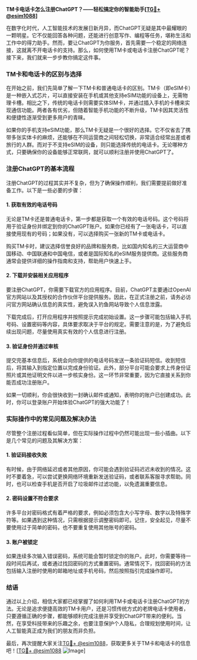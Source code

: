 **TM卡电话卡怎么注册ChatGPT？——轻松搞定你的智能助手[[TG💪+ @esim1088](https://t.me/s/esim1088)]**

在数字化时代，人工智能技术的发展日新月异，而ChatGPT无疑是其中最耀眼的一颗明星。它不仅能回答各种问题，还能进行创意写作、编程等任务，堪称生活和工作中的得力助手。然而，要让ChatGPT为你服务，首先需要一个稳定的网络连接，这就离不开电话卡的支持。那么，如何使用TM卡或电话卡注册ChatGPT呢？接下来，我们就来一步步教你搞定这件事。

### TM卡和电话卡的区别与选择

在开始之前，我们先简单了解一下TM卡和普通电话卡的区别。TM卡（即eSIM卡）是一种嵌入式芯片，可以直接安装在手机或其他支持eSIM功能的设备上，无需物理卡槽。相比之下，传统的电话卡则需要实体SIM卡，并通过插入手机的卡槽来实现通信功能。两者各有优劣，但随着智能手机功能的不断升级，TM卡因其灵活性和便捷性逐渐受到更多用户的青睐。

如果你的手机支持eSIM功能，那么TM卡无疑是一个很好的选择。它不仅省去了携带多张实体卡的麻烦，还能够在不同运营商之间轻松切换，非常适合经常出差或者旅行的人群。而对于不支持eSIM的设备，则只能选择传统的电话卡。无论哪种方式，只要确保你的设备能够正常联网，就可以顺利注册并使用ChatGPT了。

### 注册ChatGPT的基本流程

注册ChatGPT的过程其实并不复杂，但为了确保操作顺利，我们需要提前做好准备工作。以下是一些必要的步骤：

#### 1. 获取有效的电话号码

无论是TM卡还是普通电话卡，第一步都是获取一个有效的电话号码。这个号码将用于验证身份并绑定到你的ChatGPT账户。如果你已经有了一张电话卡，可以直接使用现有的号码；如果没有，可以选择购买一张新的TM卡或电话卡。

购买TM卡时，建议选择信誉良好的品牌和服务商，比如国内知名的三大运营商中国移动、中国联通和中国电信，或者是国际知名的eSIM服务提供商。这些服务商通常会提供详细的操作指南和支持，帮助用户快速上手。

#### 2. 下载并安装相关应用程序

要注册ChatGPT，你需要下载官方的应用程序。目前，ChatGPT主要通过OpenAI官方网站以及其授权的合作伙伴平台提供服务。因此，在正式注册之前，请务必访问官方网站确认信息的真实性，避免误入钓鱼网站导致个人信息泄露。

下载完成后，打开应用程序并按照提示完成初始设置。这一步骤可能包括输入手机号码、设置密码等内容，具体要求取决于平台的规定。需要注意的是，为了避免后续出现问题，尽量使用真实有效的个人信息进行注册。

#### 3. 验证身份并通过审核

提交完基本信息后，系统会向你提供的电话号码发送一条验证码短信。收到短信后，将其输入到指定位置以完成身份验证。此外，部分平台可能会要求上传身份证照片或其他证明文件以进一步核实身份。这一环节非常重要，因为它直接关系到你能否成功注册账户。

如果一切顺利，你会很快收到一封确认邮件或通知，表明你的账户已创建成功。此时，你可以登录账户开始体验ChatGPT的强大功能了！

### 实际操作中的常见问题及解决办法

尽管整个注册过程看似简单，但在实际操作过程中仍然可能出现一些小插曲。以下是几个常见的问题及其解决方案：

#### 1. 验证码接收失败

有时候，由于网络延迟或者其他原因，你可能会遇到验证码迟迟未收到的情况。这时不要着急，可以尝试更换网络环境重新发送验证码，或者联系客服寻求帮助。同时，也可以检查手机是否开启了垃圾邮件过滤功能，以免遗漏重要信息。

#### 2. 密码设置不符合要求

许多平台对密码格式有着严格的要求，例如必须包含大小写字母、数字以及特殊字符等。如果遇到这种情况，只需根据提示调整密码即可。记住，安全起见，尽量不要使用过于简单的密码，也不要重复使用其他账号的密码。

#### 3. 账户被锁定

如果连续多次输入错误密码，系统可能会暂时锁定你的账户。此时，你需要等待一段时间后再试，或者通过找回密码的方式重置密码。通常情况下，找回密码的方法包括输入注册时使用的邮箱地址或手机号码，然后按照指引完成操作即可。

### 结语

通过以上介绍，相信大家都已经掌握了如何利用TM卡或电话卡注册ChatGPT的方法。无论是追求便捷高效的TM卡用户，还是习惯传统方式的老牌电话卡使用者，只要遵循正确的步骤，都能够顺利完成注册并享受到ChatGPT带来的便利。当然，在享受科技带来的乐趣之余，也要注意保护个人隐私，合理规划使用时间，让人工智能真正成为我们的朋友而非负担。

最后，再次提醒大家关注[TG💪+ @esim1088](https://t.me/s/esim1088)，获取更多关于TM卡和电话卡的信息吧！[[TG💪+ @esim1088](https://t.me/s/esim1088) ![Image](https://i.postimg.cc/4NQfJmqS/Snipaste-2025-05-13-00-14-12.png)]